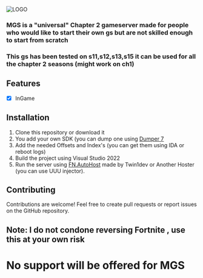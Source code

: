  ![LOGO](https://github.com/user-attachments/assets/0367c86e-5904-473c-8a01-3f01259f5323)

### MGS is a "universal" Chapter 2 gameserver made for people who would like to start their own gs but are not skilled enough to start from scratch

### This gs has been tested on s11,s12,s13,s15 it can be used for all the chapter 2 seasons (might work on ch1)

## Features

- [x] InGame

## Installation

1. Clone this repository or download it
2. You add your own SDK (you can dump one using [Dumper 7](https://github.com/Encryqed/Dumper-7)
3. Add the needed Offsets and Index's (you can get them using IDA or reboot logs)
5. Build the project using Visual Studio 2022
6. Run the server using [FN.AutoHost](https://github.com/Twin1dev/FN.AutoHost) made by Twin1dev or Another Hoster (you can use UUU injector).
   
## Contributing

Contributions are welcome! Feel free to create pull requests or report issues on the GitHub repository.

## Note: I do not condone reversing Fortnite , use this at your own risk

# No support will be offered for MGS
